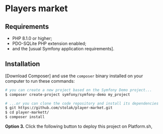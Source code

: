 

 Players market
========================


Requirements
------------

  * PHP 8.1.0 or higher;
  * PDO-SQLite PHP extension enabled;
  * and the [usual Symfony application requirements].

Installation
------------


[Download Composer] and use the `composer` binary installed
on your computer to run these commands:

```bash
# you can create a new project based on the Symfony Demo project...
$ composer create-project symfony/symfony-demo my_project

# ...or you can clone the code repository and install its dependencies
$ git https://github.com/stolak/player-market.git
$ cd player-markett/
$ composer install
```

**Option 3.** Click the following button to deploy this project on Platform.sh,
